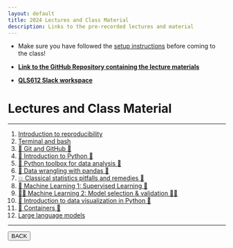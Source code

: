 ```yaml
---
layout: default
title: 2024 Lectures and Class Material
description: Links to the pre-recorded lectures and material
---
```


- Make sure you have followed the [setup instructions](../setup/setup.html) before coming to the class!

- [**Link to the GitHub Repository containing the lecture materials**](https://github.com/neurodatascience/QLS-course-materials/tree/main/Lectures/2024)

- [**QLS612 Slack workspace**](https://qls612-bhs.slack.com)

# Lectures and Class Material

---

1.  [Introduction to reproducibility](./2024/intro_to_reproducibility.html)
1.  [Terminal and bash](./2024/terminal_and_bash.html)
1.  [🌳 Git and GitHub 🌳](./2024/git_github.html)
1.  [🐍 Introduction to Python 🐍](./2024/intro_to_python.html)
1.  [🐍 Python toolbox for data analysis 🐍](./2024/python_toolbox_for_data_analysis.html)
1.  [🐼 Data wrangling with pandas 🐼](./2024/data_wrangling_with_pandas.html)
1.  [💥 Classical statistics pitfalls and remedies 💊](./2024/classical_statistics_pitfalls_and_remedies.html)
1.  [🤖 Machine Learning 1: Supervised Learning 📖](./2024/intro_ml_part_1.html)
1.  [🤖🤖 Machine Learning 2: Model selection & validation 📖📖](./2024/intro_ml_part_2.html)
1.  [👀 Introduction to data visualization in Python 🐍](./2024/data_visualization_in_python.html)
1.  [🐋 Containers 🐋](./2024/containers.html)
1.  [Large language models](./2024/llm.html)

<!-- 🔶 To be announced 🔶 -->

---

<a href="../"><button>BACK</button></a>
